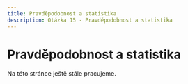 ```yaml
---
title: Pravděpodobnost a statistika
description: Otázka 15 - Pravděpodobnost a statistika
---
```


# **Pravděpodobnost a statistika**

Na této stránce ještě stále pracujeme.
